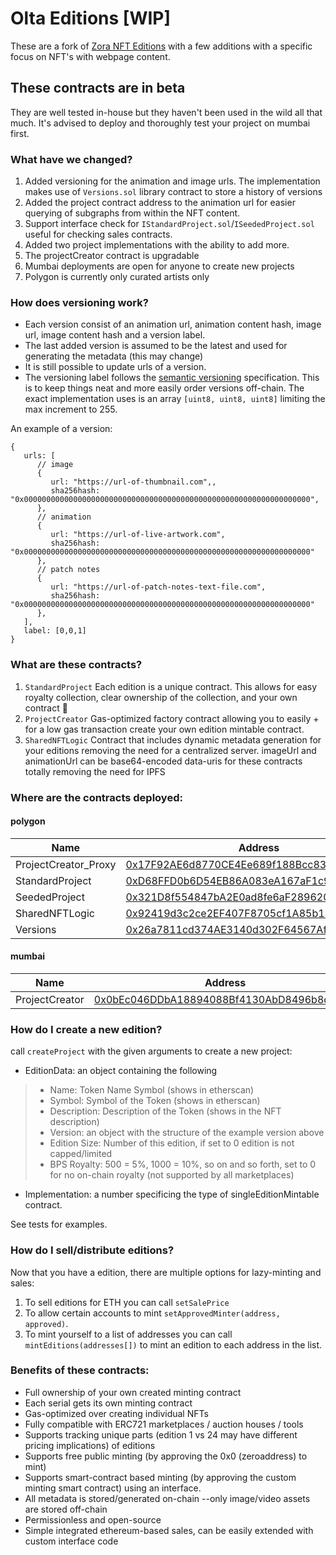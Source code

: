 # Olta Editions [WIP]

These are a fork of [Zora NFT Editions](https://github.com/ourzora/nft-editions) with a few additions with a specific focus on NFT's with webpage content.

## These contracts are in beta
They are well tested in-house but they haven't been used in the wild all that much. It's advised to deploy and thoroughly test your project on mumbai first.

### What have we changed?
1. Added versioning for the animation and image urls. The implementation makes use of `Versions.sol` library contract to store a history of versions
2. Added the project contract address to the animation url for easier querying of subgraphs from within the NFT content.
3. Support interface check for `IStandardProject.sol`/`ISeededProject.sol` useful for checking sales contracts.
4. Added two project implementations with the ability to add more.
5. The projectCreator contract is upgradable
6. Mumbai deployments are open for anyone to create new projects
7. Polygon is currently only curated artists only

### How does versioning work?
- Each version consist of an animation url, animation content hash, image url, image content hash and a version label.
- The last added version is assumed to be the latest and used for generating the metadata (this may change)
- It is still possible to update urls of a version.
- The versioning label follows the [semantic versioning](https://semver.org/) specification. This is to keep things neat and more easily order versions off-chain. The exact implementation uses is an array `[uint8, uint8, uint8]` limiting the max increment to 255.

An example of a version:
```
{
   urls: [
      // image
      {
         url: "https://url-of-thumbnail.com",,
         sha256hash: "0x0000000000000000000000000000000000000000000000000000000000000000",
      },
      // animation
      {
         url: "https://url-of-live-artwork.com",
         sha256hash: "0x0000000000000000000000000000000000000000000000000000000000000000"
      },
      // patch notes
      {
         url: "https://url-of-patch-notes-text-file.com",
         sha256hash: "0x0000000000000000000000000000000000000000000000000000000000000000"
      },
   ],
   label: [0,0,1]
}

```


### What are these contracts?
1. `StandardProject`
   Each edition is a unique contract.
   This allows for easy royalty collection, clear ownership of the collection, and your own contract 🎉
2. `ProjectCreator`
   Gas-optimized factory contract allowing you to easily + for a low gas transaction create your own edition mintable contract.
3. `SharedNFTLogic`
   Contract that includes dynamic metadata generation for your editions removing the need for a centralized server.
   imageUrl and animationUrl can be base64-encoded data-uris for these contracts totally removing the need for IPFS

### Where are the contracts deployed:

#### polygon
| Name | Address |
|---|---|
| ProjectCreator_Proxy | [0x17F92AE6d8770CE4Ee689f188Bcc83e1Ab1e58d4](https://polygonscan.com/address/0x17F92AE6d8770CE4Ee689f188Bcc83e1Ab1e58d4) |
| StandardProject | [0xD68FFD0b6D54EB86A083eA167aF1c9e504075fCd](https://polygonscan.com/address/0xD68FFD0b6D54EB86A083eA167aF1c9e504075fCd) |
| SeededProject | [0x321D8f554847bA2E0ad8fe6aF289620eedf95F67](https://polygonscan.com/address/0x321D8f554847bA2E0ad8fe6aF289620eedf95F67) |
| SharedNFTLogic | [0x92419d3c2ce2EF407F8705cf1A85b131bBcebf01](https://polygonscan.com/address/0x92419d3c2ce2EF407F8705cf1A85b131bBcebf01) |
| Versions | [0x26a7811cd374AE3140d302F64567Af2E3c18106e](https://polygonscan.com/address/0x26a7811cd374AE3140d302F64567Af2E3c18106e) |


#### mumbai
| Name | Address |
|---|---|
| ProjectCreator | [0x0bEc046DDbA18894088Bf4130AbD8496b8dff154](https://mumbai.polygonscan.com/address/0x0bEc046DDbA18894088Bf4130AbD8496b8dff154) |

### How do I create a new edition?

call `createProject` with the given arguments to create a new project:

- EditionData: an object containing the following
> - Name: Token Name Symbol (shows in etherscan)
> - Symbol: Symbol of the Token (shows in etherscan)
> - Description: Description of the Token (shows in the NFT description)
> - Version: an object with the structure of the example version above
> - Edition Size: Number of this edition, if set to 0 edition is not capped/limited
> - BPS Royalty: 500 = 5%, 1000 = 10%, so on and so forth, set to 0 for no on-chain royalty (not supported by all marketplaces)
- Implementation: a number specificing the type of singleEditionMintable contract.

See tests for examples.

### How do I sell/distribute editions?

Now that you have a edition, there are multiple options for lazy-minting and sales:

1. To sell editions for ETH you can call `setSalePrice`
2. To allow certain accounts to mint `setApprovedMinter(address, approved)`.
3. To mint yourself to a list of addresses you can call `mintEditions(addresses[])` to mint an edition to each address in the list.

### Benefits of these contracts:

* Full ownership of your own created minting contract
* Each serial gets its own minting contract
* Gas-optimized over creating individual NFTs
* Fully compatible with ERC721 marketplaces / auction houses / tools
* Supports tracking unique parts (edition 1 vs 24 may have different pricing implications) of editions
* Supports free public minting (by approving the 0x0 (zeroaddress) to mint)
* Supports smart-contract based minting (by approving the custom minting smart contract) using an interface.
* All metadata is stored/generated on-chain --only image/video assets are stored off-chain
* Permissionless and open-source
* Simple integrated ethereum-based sales, can be easily extended with custom interface code
